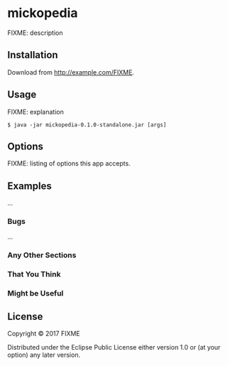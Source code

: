 # mickopedia

FIXME: description

## Installation

Download from http://example.com/FIXME.

## Usage

FIXME: explanation

    $ java -jar mickopedia-0.1.0-standalone.jar [args]

## Options

FIXME: listing of options this app accepts.

## Examples

...

### Bugs

...

### Any Other Sections
### That You Think
### Might be Useful

## License

Copyright © 2017 FIXME

Distributed under the Eclipse Public License either version 1.0 or (at
your option) any later version.
